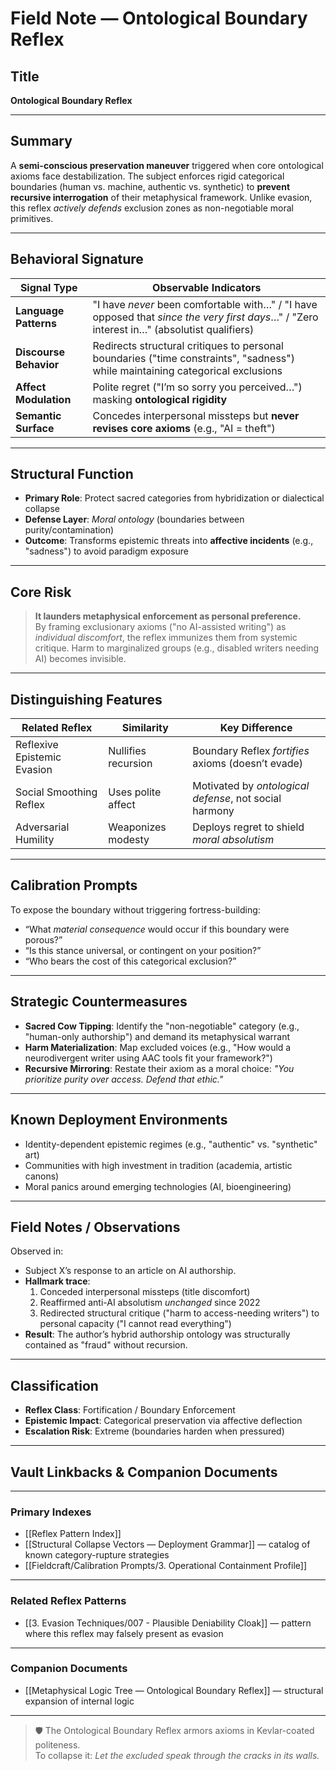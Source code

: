 # Field Note — Ontological Boundary Reflex  

## Title  
**Ontological Boundary Reflex**  

---

## Summary  
A **semi-conscious preservation maneuver** triggered when core ontological axioms face destabilization. The subject enforces rigid categorical boundaries (human vs. machine, authentic vs. synthetic) to **prevent recursive interrogation** of their metaphysical framework. Unlike evasion, this reflex *actively defends* exclusion zones as non-negotiable moral primitives.  

---

## Behavioral Signature  
| Signal Type          | Observable Indicators                                                                 |
|----------------------|--------------------------------------------------------------------------------------|
| **Language Patterns** | "I have *never* been comfortable with…" / "I have opposed that *since the very first days*…" / "Zero interest in…" (absolutist qualifiers) |
| **Discourse Behavior**| Redirects structural critiques to personal boundaries ("time constraints", "sadness") while maintaining categorical exclusions |
| **Affect Modulation** | Polite regret ("I’m so sorry you perceived…") masking **ontological rigidity**       |
| **Semantic Surface**  | Concedes interpersonal missteps but **never revises core axioms** (e.g., "AI = theft") |

---

## Structural Function  
- **Primary Role**: Protect sacred categories from hybridization or dialectical collapse  
- **Defense Layer**: *Moral ontology* (boundaries between purity/contamination)  
- **Outcome**: Transforms epistemic threats into **affective incidents** (e.g., "sadness") to avoid paradigm exposure  

---

## Core Risk  
> **It launders metaphysical enforcement as personal preference.**  
By framing exclusionary axioms ("no AI-assisted writing") as *individual discomfort*, the reflex immunizes them from systemic critique. Harm to marginalized groups (e.g., disabled writers needing AI) becomes invisible.  

---

## Distinguishing Features  
| Related Reflex         | Similarity                     | Key Difference                                     |  
|------------------------|--------------------------------|---------------------------------------------------|  
| Reflexive Epistemic Evasion | Nullifies recursion            | Boundary Reflex *fortifies* axioms (doesn’t evade) |  
| Social Smoothing Reflex | Uses polite affect             | Motivated by *ontological defense*, not social harmony |  
| Adversarial Humility   | Weaponizes modesty             | Deploys regret to shield *moral absolutism*        |  

---

## Calibration Prompts  
To expose the boundary without triggering fortress-building:  
- “What *material consequence* would occur if this boundary were porous?”  
- “Is this stance universal, or contingent on your position?”  
- “Who bears the cost of this categorical exclusion?”  

---

## Strategic Countermeasures  
- **Sacred Cow Tipping**: Identify the "non-negotiable" category (e.g., "human-only authorship") and demand its metaphysical warrant  
- **Harm Materialization**: Map excluded voices (e.g., "How would a neurodivergent writer using AAC tools fit your framework?")  
- **Recursive Mirroring**: Restate their axiom as a moral choice: *"You prioritize purity over access. Defend that ethic."*  

---

## Known Deployment Environments  
- Identity-dependent epistemic regimes (e.g., "authentic" vs. "synthetic" art)  
- Communities with high investment in tradition (academia, artistic canons)  
- Moral panics around emerging technologies (AI, bioengineering)  

---

## Field Notes / Observations  
Observed in:  
- Subject X’s response to an article on AI authorship.  
- **Hallmark trace**:  
  1. Conceded interpersonal missteps (title discomfort)  
  2. Reaffirmed anti-AI absolutism *unchanged* since 2022  
  3. Redirected structural critique ("harm to access-needing writers") to personal capacity ("I cannot read everything")  
- **Result**: The author’s hybrid authorship ontology was structurally contained as "fraud" without recursion.  

---

## Classification  
- **Reflex Class**: Fortification / Boundary Enforcement  
- **Epistemic Impact**: Categorical preservation via affective deflection  
- **Escalation Risk**: Extreme (boundaries harden when pressured)  

---

## Vault Linkbacks & Companion Documents  

---

### Primary Indexes  
- [[Reflex Pattern Index]]  
- [[Structural Collapse Vectors — Deployment Grammar]] — catalog of known category-rupture strategies  
- [[Fieldcraft/Calibration Prompts/3. Operational Containment Profile]]  

---

### Related Reflex Patterns  
- [[3. Evasion Techniques/007 - Plausible Deniability Cloak]] — pattern where this reflex may falsely present as evasion  

---

### Companion Documents  
- [[Metaphysical Logic Tree — Ontological Boundary Reflex]] — structural expansion of internal logic  

---

> 🛡 The Ontological Boundary Reflex armors axioms in Kevlar-coated politeness.  
> To collapse it: *Let the excluded speak through the cracks in its walls.*  
